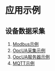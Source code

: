 # 应用示例

## 设备数据采集

1. [Modbus示例](/examples/modbus.md)
2. [OpcUA采集示例](/examples/opcuacollect.md)
3. [OpcUA服务器示例](/examples/opcuaserver.md)
4. [MQTT示例](/examples/mqtt.md)



